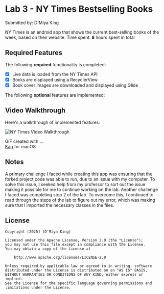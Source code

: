 # Lab 3 - NY Times Bestselling Books

Submitted by: D'Miya King

NY Times is an android app that shows the current best-selling books of the week, based on their website.
Time spent: **8** hours spent in total

## Required Features

The following **required** functionality is completed:

* [x] Live data is loaded from the NY Times API
* [x] Books are displayed using a RecyclerView
* [x] Book cover images are downloaded and displayed using Glide
      
The following **optional** features are implemented:


## Video Walkthrough

Here's a walkthrough of implemented features:

<img src='(https://imgur.com/a/ny-times-walkthrough-q14UdP8)' title='NY Times Walkthrough' width='' alt='NY Times Video Walkthrough' />


GIF created with ...  
[Kap](https://getkap.co/) for macOS


## Notes

A primary challenge I faced while creating this app was ensuring that the forked project code was able to run, due to an issue with my computer. To solve this issue, I seeked help from my professor to sort out the issue making it possible for me to continue working on the lab. Another challenge I faced was completing step 2 of the lab. To overcome this, I continued to read through the steps of the lab to figure out my error, which was making sure that I imported the necessary classes in the files.
## License

    Copyright [2025] [D'Miya King]

    Licensed under the Apache License, Version 2.0 (the "License");
    you may not use this file except in compliance with the License.
    You may obtain a copy of the License at

        http://www.apache.org/licenses/LICENSE-2.0

    Unless required by applicable law or agreed to in writing, software
    distributed under the License is distributed on an "AS IS" BASIS,
    WITHOUT WARRANTIES OR CONDITIONS OF ANY KIND, either express or implied.
    See the License for the specific language governing permissions and
    limitations under the License.
